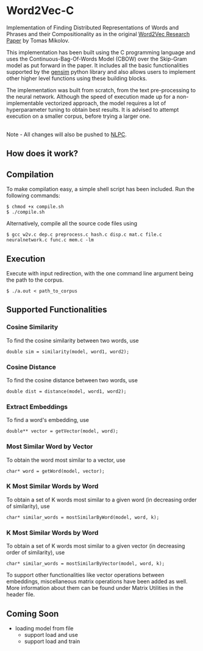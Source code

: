# Word2Vec-C
Implementation of Finding Distributed Representations of Words and Phrases and their Compositionality as in the original [Word2Vec Research Paper](https://papers.nips.cc/paper/5021-distributed-representations-of-words-and-phrases-and-their-compositionality) by Tomas Mikolov.<br>

This implementation has been built using the C programming language and uses the Continuous-Bag-Of-Words Model (CBOW) over the Skip-Gram model as put forward in the paper. It includes all the basic functionalities supported by the [gensim](https://radimrehurek.com/gensim/models/word2vec.html) python library and also allows users to implement other higher level functions using these building blocks.<br>

The implementation was built from scratch, from the text pre-processing to the neural network. Although the speed of execution made up for a non-implementable vectorized approach, the model requires a lot of hyperparameter tuning to obtain best results. It is advised to attempt execution on a smaller corpus, before trying a larger one.<br><br>

Note - All changes will also be pushed to [NLPC](https://github.com/aditeyabaral/NLPC).

## How does it work?

## Compilation

To make compilation easy, a simple shell script has been included. Run the following commands:<br>
```
$ chmod +x compile.sh
$ ./compile.sh
```

Alternatively, compile all the source code files using <br>
```
$ gcc w2v.c dep.c preprocess.c hash.c disp.c mat.c file.c neuralnetwork.c func.c mem.c -lm
```

## Execution

Execute with input redirection, with the one command line argument being the path to the corpus.<br>
```
$ ./a.out < path_to_corpus 
```

## Supported Functionalities

### Cosine Similarity 
To find the cosine similarity between two words, use
```
double sim = similarity(model, word1, word2);
```
### Cosine Distance
To find the cosine distance between two words, use 
```
double dist = distance(model, word1, word2);
```
### Extract Embeddings 
To find a word's embedding, use
```
double** vector = getVector(model, word);
```
### Most Similar Word by Vector 
To obtain the word most similar to a vector, use
```
char* word = getWord(model, vector);
```
### K Most Similar Words by Word 
To obtain a set of K words most similar to a given word (in decreasing order of similarity), use
```
char* similar_words = mostSimilarByWord(model, word, k);
```
### K Most Similar Words by Word
To obtain a set of K words most similar to a given vector (in decreasing order of similarity), use
```
char* similar_words = mostSimilarByVector(model, word, k);
```

To support other functionalities like vector operations between embeddings, miscellaneous matrix operations have been added as well. More information about them can be found under Matrix Utilities in the header file.

## Coming Soon

* loading model from file
    * support load and use
    * support load and train
